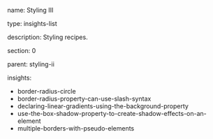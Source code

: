 name: Styling III

type: insights-list

description: Styling recipes.

section: 0

parent: styling-ii

insights:
  - border-radius-circle
  - border-radius-property-can-use-slash-syntax
  - declaring-linear-gradients-using-the-background-property
  - use-the-box-shadow-property-to-create-shadow-effects-on-an-element
  - multiple-borders-with-pseudo-elements
